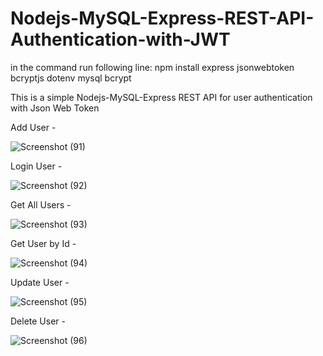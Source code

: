 # Nodejs-MySQL-Express-REST-API-Authentication-with-JWT

in the command run following line:
npm install express jsonwebtoken bcryptjs dotenv mysql bcrypt


This is a simple Nodejs-MySQL-Express REST API for user authentication with Json Web Token

Add User - 

![Screenshot (91)](https://user-images.githubusercontent.com/47227715/129397715-402e4af4-be7b-4472-942a-b4a37dcd0d3f.png)

Login User -

![Screenshot (92)](https://user-images.githubusercontent.com/47227715/129397644-d6da4dc9-a9c9-41fb-9261-552507d7839f.png)

Get All Users - 

![Screenshot (93)](https://user-images.githubusercontent.com/47227715/129397821-4748d2f9-006b-4564-a23d-c14f7e34ec5b.png)

Get User by Id - 

![Screenshot (94)](https://user-images.githubusercontent.com/47227715/129397861-f18de563-c935-4ede-b1b2-cf95c59c8268.png)

Update User -

![Screenshot (95)](https://user-images.githubusercontent.com/47227715/129398113-a7c7a7bd-18fa-4ef4-999d-028e16a6d437.png)

Delete User -

![Screenshot (96)](https://user-images.githubusercontent.com/47227715/129397870-d279a5b7-319f-4576-9822-54a62385a08b.png)
